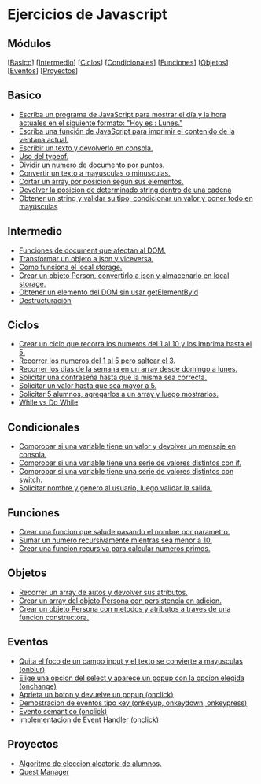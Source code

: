 # Ejercicios de Javascript

## Módulos
[[Basico](#basico)]
[[Intermedio](#intermedio)]
[[Ciclos](#ciclos)]
[[Condicionales](#condicionales)]
[[Funciones](#funciones)]
[[Objetos](#objetos)]
[[Eventos](#eventos)]
[[Proyectos](#proyectos)]

## Basico
* [Escriba un programa de JavaScript para mostrar el día y la hora actuales en el siguiente formato: "Hoy es : Lunes."](basico/date.js)
* [Escriba una función de JavaScript para imprimir el contenido de la ventana actual.](basico/printer.html)
* [Escribir un texto y devolverlo en consola.](basico/prompt.js)
* [Uso del typeof.](basico/typeof.js)
* [Dividir un numero de documento por puntos.](basico/dni.js)
* [Convertir un texto a mayusculas o minusculas.](basico/lower_upper.js)
* [Cortar un array por posicion segun sus elementos.](basico/split.js)
* [Devolver la posicion de determinado string dentro de una cadena](basico/indexof.js)
* [Obtener un string y validar su tipo; condicionar un valor y poner todo en mayúsculas](basico/indexof_type_upper.js)
## Intermedio
* [Funciones de document que afectan al DOM.](intermedio/dom)
* [Transformar un objeto a json y viceversa.](intermedio/json.js)
* [Como funciona el local storage.](intermedio/storage.js)
* [Crear un objeto Person, convertirlo a json y almacenarlo en local storage.](intermedio/storage_json.js)
* [Obtener un elemento del DOM sin usar getElementById](intermedio/woGetElementById.html)
* [Destructuración](intermedio/destructuracion.js)
## Ciclos
* [Crear un ciclo que recorra los numeros del 1 al 10 y los imprima hasta el 5.](ciclos/while_break.js)
* [Recorrer los numeros del 1 al 5 pero saltear el 3.](ciclos/for_continue.js)
* [Recorrer los dias de la semana en un array desde domingo a lunes.](ciclos/for.js)
* [Solicitar una contraseña hasta que la misma sea correcta.](ciclos/do_while.js)
* [Solicitar un valor hasta que sea mayor a 5.](ciclos/do_while_number.js)
* [Solicitar 5 alumnos, agregarlos a un array y luego mostrarlos.](ciclos/for_array.js)
* [While vs Do While](ciclos/while_do_while.js)
## Condicionales
* [Comprobar si una variable tiene un valor y devolver un mensaje en consola.](condicionales/if.js)
* [Comprobar si una variable tiene una serie de valores distintos con if.](condicionales/elseif.js)
* [Comprobar si una variable tiene una serie de valores distintos con switch.](condicionales/switch.js)
* [Solicitar nombre y genero al usuario, luego validar la salida.](condicionales/gender.js)
## Funciones
* [Crear una funcion que salude pasando el nombre por parametro.](funciones/saludo.js)
* [Sumar un numero recursivamente mientras sea menor a 10.](funciones/recursividad.js)
* [Crear una funcion recursiva para calcular numeros primos.](funciones/primos.js)
## Objetos
* [Recorrer un array de autos y devolver sus atributos.](objetos/cars.js)
* [Crear un array del objeto Persona con persistencia en adicion.](objetos/persons.js)
* [Crear un objeto Persona con metodos y atributos a traves de una funcion constructora.](objetos/person.js)
## Eventos
* [Quita el foco de un campo input y el texto se convierte a mayusculas (onblur)](eventos/onblur.html)
* [Elige una opcion del select y aparece un popup con la opcion elegida (onchange)](eventos/onchange.html)
* [Aprieta un boton y devuelve un popup (onclick)](eventos/onclick.html)
* [Demostracion de eventos tipo key (onkeyup, onkeydown, onkeypress)](eventos/onkey_up_down_press.html)
* [Evento semantico (onclick)](eventos/evento_semantico.html)
* [Implementacion de Event Handler (onclick)](eventos/event_handler.html)
## Proyectos
* [Algoritmo de eleccion aleatoria de alumnos.](proyectos/alumnos_random)
* [Quest Manager](proyectos/quest_manager)